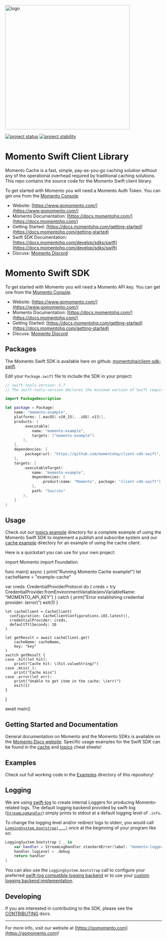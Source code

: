 <head>
  <meta name="Momento Swift Client Library Documentation" content="Swift client software development kit for Momento Cache">
</head>
<img src="https://docs.momentohq.com/img/logo.svg" alt="logo" width="400"/>

[![project status](https://momentohq.github.io/standards-and-practices/badges/project-status-official.svg)](https://github.com/momentohq/standards-and-practices/blob/main/docs/momento-on-github.md)
[![project stability](https://momentohq.github.io/standards-and-practices/badges/project-stability-beta.svg)](https://github.com/momentohq/standards-and-practices/blob/main/docs/momento-on-github.md)

# Momento Swift Client Library

Momento Cache is a fast, simple, pay-as-you-go caching solution without any of the operational overhead
required by traditional caching solutions.  This repo contains the source code for the Momento Swift client library.

To get started with Momento you will need a Momento Auth Token. You can get one from the [Momento Console](https://console.gomomento.com).

* Website: [https://www.gomomento.com/](https://www.gomomento.com/)
* Momento Documentation: [https://docs.momentohq.com/](https://docs.momentohq.com/)
* Getting Started: [https://docs.momentohq.com/getting-started](https://docs.momentohq.com/getting-started)
* Swift SDK Documentation: [https://docs.momentohq.com/develop/sdks/swift](https://docs.momentohq.com/develop/sdks/swift)
* Discuss: [Momento Discord](https://discord.gg/3HkAKjUZGq)

# Momento Swift SDK

To get started with Momento you will need a Momento API key. You can get one from the [Momento Console](https://console.gomomento.com).

* Website: [https://www.gomomento.com/](https://www.gomomento.com/)
* Momento Documentation: [https://docs.momentohq.com/](https://docs.momentohq.com/)
* Getting Started: [https://docs.momentohq.com/getting-started](https://docs.momentohq.com/getting-started)
* Discuss: [Momento Discord](https://discord.gg/3HkAKjUZGq)

## Packages

The Momento Swift SDK is available here on github: [momentohq/client-sdk-swift](https://github.com/momentohq/client-sdk-swift). 

Edit your `Package.swift` file to include the SDK in your project:

```swift
// swift-tools-version: 5.7
// The swift-tools-version declares the minimum version of Swift required to build this package.

import PackageDescription

let package = Package(
    name: "momento-example",
    platforms: [.macOS(.v10_15), .iOS(.v13)],
    products: [
        .executable(
            name: "momento-example",
            targets: ["momento-example"]
        ),
    ],
    dependencies: [
        .package(url: "https://github.com/momentohq/client-sdk-swift", exact: "0.4.0")
    ],
    targets: [
        .executableTarget(
            name: "momento-example",
            dependencies: [
                .product(name: "Momento", package: "client-sdk-swift"),
            ],
            path: "Sources"
        ),
    ]
)
```

## Usage

Check out our [topics example](./Examples/topics/README.md) directory for a complete example of using the Momento Swift SDK to implement a publish and subscribe system and our [cache example](./Examples/cache/README.md) directory for an example of using the cache client.

Here is a quickstart you can use for your own project:

import Momento
import Foundation

func main() async {
  print("Running Momento Cache example!")
  let cacheName = "example-cache"

  var creds: CredentialProviderProtocol
    do {
        creds = try CredentialProvider.fromEnvironmentVariable(envVariableName: "MOMENTO_API_KEY")
    } catch {
        print("Error establishing credential provider: \(error)")
        exit(1)
    }

    let cacheClient = CacheClient(
      configuration: CacheClientConfigurations.iOS.latest(), 
      credentialProvider: creds,
      defaultTtlSeconds: 10
    )

    let getResult = await cacheClient.get(
        cacheName: cacheName,
        key: "key"
    )
    switch getResult {
    case .hit(let hit):
        print("Cache hit: \(hit.valueString)")
    case .miss(_):
        print("Cache miss")
    case .error(let err):
        print("Unable to get item in the cache: \(err)")
        exit(1)
    }
}

await main()

## Getting Started and Documentation

General documentation on Momento and the Momento SDKs is available on the [Momento Docs website](https://docs.momentohq.com/). Specific usage examples for the Swift SDK can be found in the [cache](https://docs.momentohq.com/cache/develop/sdks/swift/cheat-sheet) and [topics](https://docs.momentohq.com/topics/develop/sdks/swift/cheat-sheet) cheat sheets!

## Examples

Check out full working code in the [Examples](./Examples/) directory of this repository!

## Logging

We are using [swift-log](https://github.com/apple/swift-log) to create internal Loggers for producing Momento-related logs. 
The default logging backend provided by swift-log ([`StreamLogHandler`](https://github.com/apple/swift-log/#default-logger-behavior)) simply prints to stdout at a default logging level of `.info`.

To change the logging level and/or redirect logs to stderr, you would call  [`LoggingSystem.bootstrap(...)`](https://github.com/apple/swift-log/#default-logger-behavior) once at the beginning of your program like so:

```swift
LoggingSystem.bootstrap { _ in
    var handler = StreamLogHandler.standardError(label: "momento-logger")
    handler.logLevel = .debug
    return handler
}
```

You can also use the `LoggingSystem.bootstrap` call to configure your preferred [swift-log compatible logging backend](https://github.com/apple/swift-log/#available-logging-backends-for-applications) or to use your [custom logging backend implementation](https://github.com/apple/swift-log/#on-the-implementation-of-a-logging-backend-a-loghandler).

## Developing

If you are interested in contributing to the SDK, please see the [CONTRIBUTING](./CONTRIBUTING.md) docs.

----------------------------------------------------------------------------------------
For more info, visit our website at [https://gomomento.com](https://gomomento.com)!
